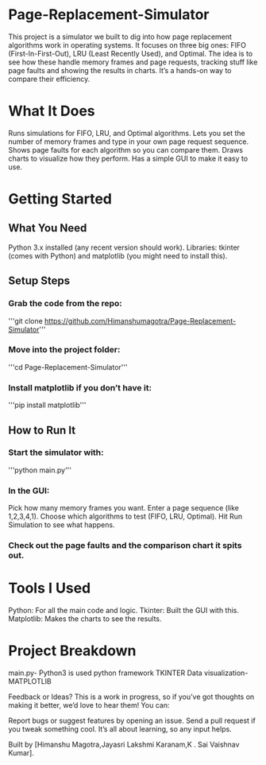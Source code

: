 # Page-Replacement-Simulator
This project is a simulator we built to dig into how page replacement algorithms work in operating systems. It focuses on three big ones: FIFO (First-In-First-Out), LRU (Least Recently Used), and Optimal. The idea is to see how these handle memory frames and page requests, tracking stuff like page faults and showing the results in charts. It’s a hands-on way to compare their efficiency.
 # What It Does
 Runs simulations for FIFO, LRU, and Optimal algorithms.
 Lets you set the number of memory frames and type in your own page request sequence.
 Shows page faults for each algorithm so you can compare them.
 Draws charts to visualize how they perform.
 Has a simple GUI to make it easy to use.
 # Getting Started
 ## What You Need
 Python 3.x installed (any recent version should work).
 Libraries: tkinter (comes with Python) and matplotlib (you might need to install this).
 ## Setup Steps
 ###  Grab the code from the repo:
 '''git clone https://github.com/Himanshumagotra/Page-Replacement-Simulator'''
 ### Move into the project folder:
 '''cd Page-Replacement-Simulator'''
 ### Install matplotlib if you don’t have it:
 '''pip install matplotlib'''
 ## How to Run It
 ### Start the simulator with:
 '''python main.py'''
 ### In the GUI:
 Pick how many memory frames you want.
 Enter a page sequence (like 1,2,3,4,1).
 Choose which algorithms to test (FIFO, LRU, Optimal).
 Hit Run Simulation to see what happens.
 ### Check out the page faults and the comparison chart it spits out.
 # Tools I Used
 Python: For all the main code and logic.
 Tkinter: Built the GUI with this.
 Matplotlib: Makes the charts to see the results.
 # Project Breakdown
 main.py- Python3 is used
 python framework TKINTER
 Data visualization- MATPLOTLIB
 
 Feedback or Ideas?
 This is a work in progress, so if you’ve got thoughts on making it better, we’d love to hear them! You can:
 
 Report bugs or suggest features by opening an issue.
 Send a pull request if you tweak something cool.
 It’s all about learning, so any input helps.
 
 Built by [Himanshu Magotra,Jayasri Lakshmi Karanam,K . Sai Vaishnav Kumar].

